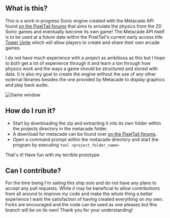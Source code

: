 ## What is this?
This is a work in progress Sonic engine created with the Metacade API found [on the PixelTail forums](https://forums.pixeltailgames.com/t/arcade-tool-for-people-who-want-to-mess-with-it/23715/) that aims to emulate the physics from the 2D Sonic games and eventually become its own game! The Metacade API itself is to be used at a future date within the PixelTail's current early access title [Tower Unite](https://store.steampowered.com/app/394690/Tower_Unite/) which will allow players to create and share their own arcade games.

I do not have much experience with a project as ambitious as this but I hope to both get a lot of experience through it and learn a ton through how physics work and the ways a game should be structured and stored with data. It is also my goal to create the engine without the use of any other external libraries besides the one provided by Metacade to display graphics and play back audio.

![Game window](https://b.catgirlsare.sexy/a9qS.png)

## How do I run it?
* Start by downloading the zip and extracting it into its own folder within the projects directory in the metacade folder.
* A download for metacade can be found over [on the PixelTail forums](https://forums.pixeltailgames.com/t/arcade-tool-for-people-who-want-to-mess-with-it/23715/).
* Open a command prompt within the metacade directory and start the program by executing `tool <project_folder_name>`

That's it! Have fun with my terrible prototype.

## Can I contribute?
For the time being I'm sailing this ship solo and do not have any plans to accept any pull requests. While it may be beneficial to allow contributions from all around to improve my code and make the whole thing a better experience I want the satisfaction of having created everything on my own. Forks are encouraged and the code can be used as one pleases but this branch will be on its own! Thank you for your understanding!